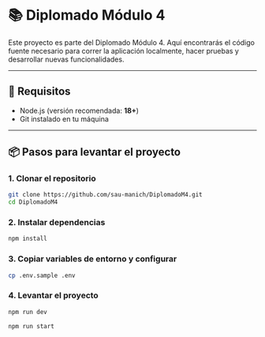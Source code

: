 # 📚 Diplomado Módulo 4

Este proyecto es parte del Diplomado Módulo 4. Aquí encontrarás el código fuente necesario para correr la aplicación localmente, hacer pruebas y desarrollar nuevas funcionalidades.

---

## 🚀 Requisitos

- Node.js (versión recomendada: **18+**)
- Git instalado en tu máquina

---

## 📦 Pasos para levantar el proyecto

### 1. Clonar el repositorio

```bash
git clone https://github.com/sau-manich/DiplomadoM4.git
cd DiplomadoM4
```

### 2. Instalar dependencias

```bash
npm install
```

### 3. Copiar variables de entorno y configurar

```bash
cp .env.sample .env
```

### 4. Levantar el proyecto

```bash
npm run dev
```

```bash
npm run start
```